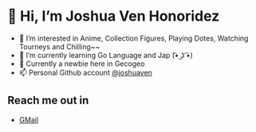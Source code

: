 # 👋 Hi, I’m Joshua Ven Honoridez
- 👀 I’m interested in Anime, Collection Figures, Playing Dotes, Watching Tourneys and Chilling~~
- 🌱 I’m currently learning Go Language and Jap (͡• ͜ʖ ͡•)
- 💞️ Currently a newbie here in Gecogeo
- 📫 Personal Github account [@joshuaven](https://github.com/joshuaven)

## Reach me out in
- [GMail](mailto:joshua.honoridez@gecogeco.com)

<!---
joshuaven-matimco/joshuaven-matimco is a ✨ special ✨ repository because its `README.md` (this file) appears on your GitHub profile.
You can click the Preview link to take a look at your changes.
--->
